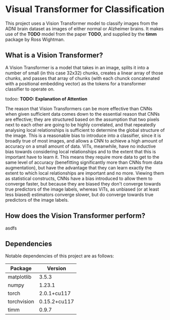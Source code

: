 # Visual Transformer for Classification

This project uses a Vision Transformer model to classify images from the ADNI brain dataset as images of either normal or Alzheimer brains. It makes use of the **TODO** model from the paper **TODO**, and supplied by the **timm** package by Ross Wightman.

## What is a Vision Transformer?

A Vision Transformer is a model that takes in an image, splits it into a number of small (in this case 32x32) chunks, creates a linear array of those chunks, and passes that array of chunks (with each chunck concatenated with a positional embedding vector) as the tokens for a transformer classifier to operate on.

todoo: **TODO: Explanation of Attention**

The reason that Vision Transformers can be more effective than CNNs when given sufficient data comes down to the essential reason that CNNs are effective; they are structured based on the assumption that two pixels next to each other are going to be highly correlated, and that repeatedly analysing local relationships is sufficient to determine the global structure of the image. This is a reasonable bias to introduce into a classifier, since it is broadly true of most images, and allows a CNN to achieve a high amount of accuracy on a small amount of data. ViTs, meanwhile, have no inductive bias towards considering local relationships and to the extent that this is important have to learn it. This means they require more data to get to the same level of accuracy (benefitting significantly more than CNNs from data augmentation), but have the advantage that they can learn exactly the extent to which local relationships are important and no more. Viewing them as statistical constructs, CNNs have a bias introduced to allow them to converge faster, but because they are biased they don't converge towards true predictors of the image labels, whereas ViTs, as unbiased (or at least less biased) estimators converge slower, but do converge towards true predictors of the image labels.

## How does the Vision Transformer perform?

asdfs

## Dependencies

Notable dependencies of this project are as follows:

[//]: # (Check torch version on rangpur.)

|   Package   |   Version    |
| ----------- | ------------ |
| matplotlib  |    3.5.3     |
|    numpy    |    1.23.1    |
|    torch    | 2.0.1+cu117  |
| torchvision | 0.15.2+cu117 |
|    timm     |    0.9.7     |
